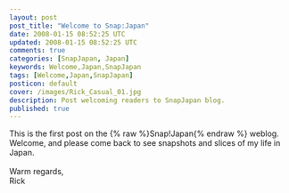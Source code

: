 ```yaml
---           
layout: post
post_title: "Welcome to Snap:Japan"
date: 2008-01-15 08:52:25 UTC
updated: 2008-01-15 08:52:25 UTC
comments: true
categories: [SnapJapan, Japan]
keywords: Welcome,Japan,SnapJapan
tags: [Welcome,Japan,SnapJapan]
posticon: default
cover: /images/Rick_Casual_01.jpg
description: Post welcoming readers to SnapJapan blog.
published: true
---
```

 
This is the first post on the {% raw %}<span class="label label-success">Snap!Japan</span>{% endraw %} weblog. Welcome, and please come back to see snapshots and slices of my life in Japan. <br /><br />Warm regards,<br />Rick 